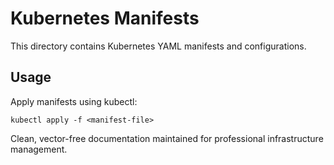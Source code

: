 # Kubernetes Manifests

This directory contains Kubernetes YAML manifests and configurations.

## Usage

Apply manifests using kubectl:
```
kubectl apply -f <manifest-file>
```

Clean, vector-free documentation maintained for professional infrastructure management.